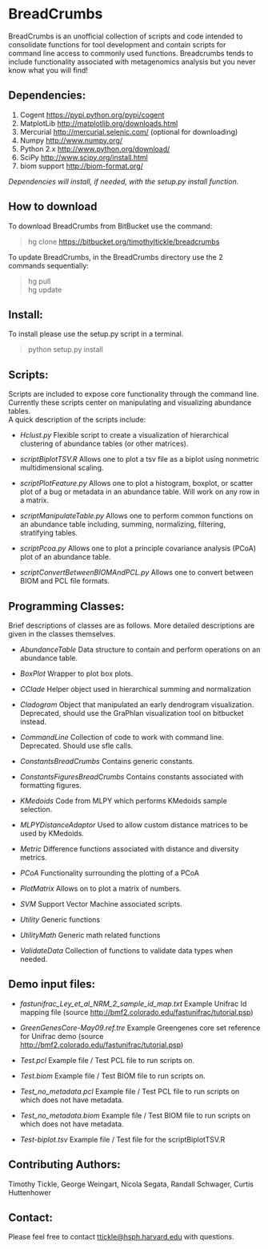 # BreadCrumbs #

BreadCrumbs is an unofficial collection of scripts and code intended to consolidate functions for tool development and contain scripts for command line access to commonly used functions. Breadcrumbs tends to include functionality associated with metagenomics analysis but you never know what you will find!


## Dependencies: ##

1. Cogent 		https://pypi.python.org/pypi/cogent
2. MatplotLib 		http://matplotlib.org/downloads.html
3. Mercurial 		http://mercurial.selenic.com/ (optional for downloading)
4. Numpy 		http://www.numpy.org/
5. Python 2.x 		http://www.python.org/download/
6. SciPy 		http://www.scipy.org/install.html
7. biom support 	http://biom-format.org/

*Dependencies will install, if needed, with the setup.py install function.*


## How to download ##

To download BreadCrumbs from BitBucket use the command:

> hg clone https://bitbucket.org/timothyltickle/breadcrumbs

To update BreadCrumbs, in the BreadCrumbs directory use the 2 commands sequentially:

> hg pull  
> hg update


## Install: ##

To install please use the setup.py script in a terminal.

> python setup.py install


## Scripts: ##

Scripts are included to expose core functionality through the command line. Currently these scripts center on manipulating and visualizing abundance tables.  
A quick description of the scripts include:

* *Hclust.py* Flexible script to create a visualization of hierarchical clustering of abundance tables (or other matrices).

* *scriptBiplotTSV.R* Allows one to plot a tsv file as a biplot using nonmetric multidimensional scaling.

* *scriptPlotFeature.py* Allows one to plot a histogram, boxplot, or scatter plot of a bug or metadata in an abundance table. Will work on any row in a matrix.

* *scriptManipulateTable.py* Allows one to perform common functions on an abundance table including, summing, normalizing, filtering, stratifying tables.

* *scriptPcoa.py* Allows one to plot a principle covariance analysis (PCoA) plot of an abundance table.

* *scriptConvertBetweenBIOMAndPCL.py* Allows one to convert between BIOM and PCL file formats.


## Programming Classes: ##

Brief descriptions of classes are as follows. More detailed descriptions are given in the classes themselves.

* *AbundanceTable* Data structure to contain and perform operations on an abundance table.

* *BoxPlot* Wrapper to plot box plots.

* *CClade* Helper object used in hierarchical summing and normalization

* *Cladogram* Object that manipulated an early dendrogram visualization. Deprecated, should use the GraPhlan visualization tool on bitbucket instead.

* *CommandLine* Collection of code to work with command line. Deprecated. Should use sfle calls.

* *ConstantsBreadCrumbs* Contains generic constants.

* *ConstantsFiguresBreadCrumbs* Contains constants associated with formatting figures.

* *KMedoids* Code from MLPY which performs KMedoids sample selection.

* *MLPYDistanceAdaptor* Used to allow custom distance matrices to be used by KMedoids.

* *Metric* Difference functions associated with distance and diversity metrics.

* *PCoA* Functionality surrounding the plotting of a PCoA

* *PlotMatrix* Allows on to plot a matrix of numbers.

* *SVM* Support Vector Machine associated scripts.

* *Utility* Generic functions

* *UtilityMath* Generic math related functions

* *ValidateData* Collection of functions to validate data types when needed.


## Demo input files: ##

* *fastunifrac_Ley_et_al_NRM_2_sample_id_map.txt* Example Unifrac Id mapping file (source http://bmf2.colorado.edu/fastunifrac/tutorial.psp)

* *GreenGenesCore-May09.ref.tre* Example Greengenes core set reference for Unifrac demo (source http://bmf2.colorado.edu/fastunifrac/tutorial.psp)

* *Test.pcl* Example file / Test PCL file to run scripts on.

* *Test.biom* Example file / Test BIOM file to run scripts on.

* *Test_no_metadata.pcl* Example file / Test PCL file to run scripts on which does not have metadata.

* *Test_no_metadata.biom* Example file / Test BIOM file to run scripts on which does not have metadata.

* *Test-biplot.tsv* Example file / Test file for the scriptBiplotTSV.R


## Contributing Authors: ##
Timothy Tickle, George Weingart, Nicola Segata, Randall Schwager, Curtis Huttenhower


## Contact: ##
Please feel free to contact ttickle@hsph.harvard.edu with questions.
